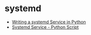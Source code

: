 # systemd

+ [Writing a systemd Service in Python](https://github.com/torfsen/python-systemd-tutorial)
+ [Systemd Service - Python Script](https://docs.rockylinux.org/gemstones/systemd_service_for_python_script/)
